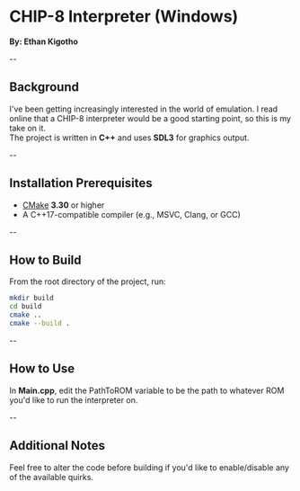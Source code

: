 # CHIP-8 Interpreter (Windows)
**By: Ethan Kigotho**

--
## Background
I've been getting increasingly interested in the world of emulation. I read online that a CHIP-8 interpreter would be a good starting point, so this is my take on it.  
The project is written in **C++** and uses **SDL3** for graphics output.

--

## Installation Prerequisites
- [CMake](https://cmake.org/download/) **3.30** or higher
- A C++17-compatible compiler (e.g., MSVC, Clang, or GCC)

--

## How to Build

From the root directory of the project, run:

```bash
mkdir build
cd build
cmake ..
cmake --build .
```

--
## How to Use
In **Main.cpp**, edit the PathToROM variable to be the path to whatever ROM you'd like to run the interpreter on.

--
## Additional Notes
Feel free to alter the code before building if you'd like to enable/disable any of the available quirks.